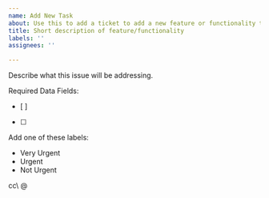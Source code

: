 ```yaml
---
name: Add New Task
about: Use this to add a ticket to add a new feature or functionality to the board
title: Short description of feature/functionality
labels: ''
assignees: ''

---
```


Describe what this issue will be addressing.

Required Data Fields:
- [ ]
- [ ]

Add one of these labels:
- Very Urgent
- Urgent 
- Not Urgent

cc\  @
